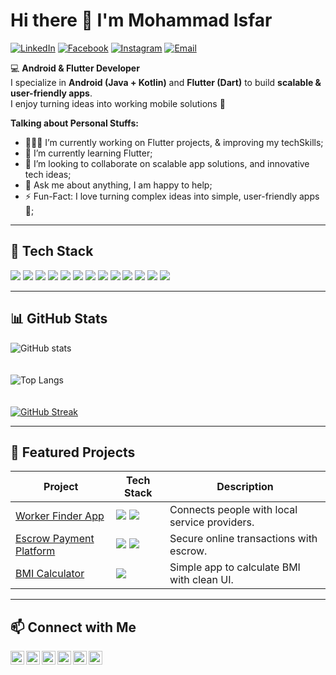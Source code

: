 # Hi there 👋 I'm Mohammad Isfar  

[![LinkedIn](https://img.shields.io/badge/LinkedIn-blue?style=flat&logo=linkedin&logoColor=white)](https://linkedin.com/in/mohammad-isfar)
[![Facebook](https://img.shields.io/badge/Facebook-1877F2?style=flat&logo=facebook&logoColor=white)](https://facebook.com/mohammad.isfar.12877)
[![Instagram](https://img.shields.io/badge/Instagram-E4405F?style=flat&logo=instagram&logoColor=white)](https://instagram.com/isfar.dev/)
[![Email](https://img.shields.io/badge/Email-D14836?style=flat&logo=gmail&logoColor=white)](mailto:mohammadisfar17@gmail.com)

💻 **Android & Flutter Developer**  
I specialize in **Android (Java + Kotlin)** and **Flutter (Dart)** to build **scalable & user-friendly apps**.  
I enjoy turning ideas into working mobile solutions 🚀  


**Talking about Personal Stuffs:**

- 👨🏽‍💻 I’m currently working on Flutter projects, & improving my techSkills;
- 🌱 I’m currently learning Flutter; 
- 👯 I’m looking to collaborate on scalable app solutions, and innovative tech ideas;
- 💬 Ask me about anything, I am happy to help;
- ⚡️ Fun-Fact: I love turning complex ideas into simple, user-friendly apps 🚀;

---

## 🔧 Tech Stack

<img src="https://img.shields.io/badge/-Java-007396?style=flat&logo=java&logoColor=white">  <img src="https://img.shields.io/badge/-Kotlin-CA25A1?style=flat&logo=kotlin&logoColor=white"> <img src="https://img.shields.io/badge/-Dart-0175C2?style=flat&logo=dart&logoColor=white">  <img src="https://img.shields.io/badge/-XML-0060a9?style=flat&logo=xml&logoColor=white"> 
<img src="https://img.shields.io/badge/-Android-3DDC84?style=flat&logo=android&logoColor=white"> <img src="https://img.shields.io/badge/-Flutter-02569B?style=flat&logo=flutter&logoColor=white">  <img src="https://img.shields.io/badge/-Firebase-FFCA28?style=flat&logo=firebase&logoColor=black"> <img src="https://img.shields.io/badge/-SQLite-003B57?style=flat&logo=sqlite&logoColor=white">  <img src="https://img.shields.io/badge/-Git-F05032?style=flat&logo=git&logoColor=white"> <img src="https://img.shields.io/badge/-GitHub-181717?style=flat&logo=github&logoColor=white"> <img src="https://img.shields.io/badge/-Retrofit-46B37F?style=flat&logo=retrofit&logoColor=white"> 
<img src="https://img.shields.io/badge/-Android%20Studio-3DDC84?style=flat&logo=android-studio&logoColor=white"> <img src="https://img.shields.io/badge/-VS%20Code-0078D4?style=flat&logo=visual-studio-code&logoColor=white"> 

---

## 📊 GitHub Stats
![GitHub stats](https://github-readme-stats.vercel.app/api?username=isfar-dev&show_icons=true&theme=radical)  
<br />
<br />
![Top Langs](https://github-readme-stats.vercel.app/api/top-langs/?username=isfar-dev&layout=compact&theme=radical)  
<br />
<br />
[![GitHub Streak](https://github-readme-streak-stats.herokuapp.com?user=isfar-dev&theme=radical)](https://git.io/streak-stats)  

---

## 🌟 Featured Projects

| Project | Tech Stack | Description |
|---------|------------|-------------|
| [Worker Finder App](https://github.com/your-username/worker-finder) | <img src="https://img.shields.io/badge/Flutter-02569B?style=flat&logo=flutter&logoColor=white"> <img src="https://img.shields.io/badge/Dart-0175C2?style=flat&logo=dart&logoColor=white"> | Connects people with local service providers. |
| [Escrow Payment Platform](https://github.com/your-username/escrow-app) | <img src="https://img.shields.io/badge/Android-3DDC84?style=flat&logo=android&logoColor=white"> <img src="https://img.shields.io/badge/Kotlin-0095D5?style=flat&logo=kotlin&logoColor=white"> | Secure online transactions with escrow. |
| [BMI Calculator](https://github.com/isfar-dev/bmi_calculator) | <img src="https://img.shields.io/badge/-Java-007396?style=flat&logo=java&logoColor=white"> | Simple app to calculate BMI with clean UI. |

---

## 📫 Connect with Me

<a href="https://linkedin.com/in/mohammad-isfar">
  <img align="left" alt="Isfar's Linkdein" width="22px" src="https://cdn.jsdelivr.net/npm/simple-icons@v3/icons/linkedin.svg" />
</a>
<a href="https://github.com/isfar-dev">
  <img align="left" alt="Isfar's Github" width="22px" src="https://cdn.jsdelivr.net/npm/simple-icons@v3/icons/github.svg" />
</a>
<a href="https://www.facebook.com/mohammad.isfar.12877/">
  <img align="left" alt="Isfar's Facebook" width="22px" src="https://cdn.jsdelivr.net/npm/simple-icons@v3/icons/facebook.svg" />
</a>
<a href="https://instagram.com/isfar.dev/">
  <img align="left" alt="Isfar's Instagram" width="22px" src="https://cdn.jsdelivr.net/npm/simple-icons@v3/icons/instagram.svg" />
</a>
<a href="mailto:mohammadisfar17@gmail.com">
  <img align="left" alt="Isfar's Email" width="22px" src="https://cdn.jsdelivr.net/npm/simple-icons@v3/icons/gmail.svg" />
</a>
<a href="https://t.me/isfar_dev">
  <img align="left" alt="Isfar's Telegram" width="22px" src="https://cdn.jsdelivr.net/npm/simple-icons@v3/icons/telegram.svg" />
</a>
